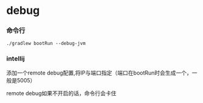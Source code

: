 # debug

### 命令行

``` shell
./gradlew bootRun --debug-jvm

```

### intellij

添加一个remote debug配置,将IP与端口指定（端口在bootRun时会生成一个，一般是5005）

remote debug如果不开启的话，命令行会卡住